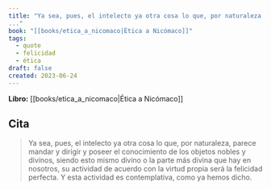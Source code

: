 ```yaml
---
title: "Ya sea, pues, el intelecto ya otra cosa lo que, por naturaleza, parece mandar y
..."
book: "[[books/etica_a_nicomaco|Ética a Nicómaco]]"
tags:
  - quote
  - felicidad
  - ética
draft: false
created: 2023-06-24
---
```


**Libro:** [[books/etica_a_nicomaco|Ética a Nicómaco]]

## Cita
> Ya sea, pues, el intelecto ya otra cosa lo que, por naturaleza, parece mandar y
dirigir y poseer el conocimiento de los objetos nobles y divinos, siendo esto mismo divino o la parte más divina que hay en nosotros, su actividad de acuerdo con la virtud propia será la felicidad perfecta. Y esta actividad es contemplativa, como ya hemos dicho.
